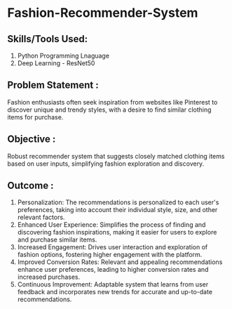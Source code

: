 # Fashion-Recommender-System

## Skills/Tools Used:
1. Python Programming Lnaguage
2. Deep Learning - ResNet50
   
## Problem Statement :

Fashion enthusiasts often seek inspiration from websites like Pinterest to discover unique and trendy styles, with a desire to find similar clothing items for purchase.

## Objective : 

Robust recommender system that suggests closely matched clothing items based on user inputs, simplifying fashion exploration and discovery.

## Outcome : 

1. Personalization: The recommendations is personalized to each user's preferences, taking into account their individual style, size, and other relevant factors.
2. Enhanced User Experience: Simplifies the process of finding and discovering fashion inspirations, making it easier for users to explore and purchase similar items.
3. Increased Engagement: Drives user interaction and exploration of fashion options, fostering higher engagement with the platform.
4. Improved Conversion Rates: Relevant and appealing recommendations enhance user preferences, leading to higher conversion rates and increased purchases.
5. Continuous Improvement: Adaptable system that learns from user feedback and incorporates new trends for accurate and up-to-date recommendations.


